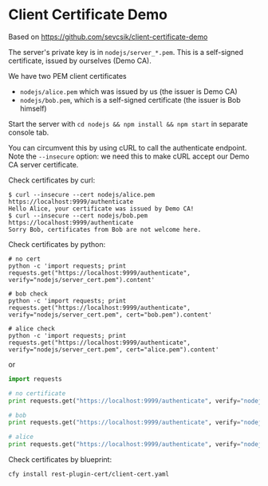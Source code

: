 Client Certificate Demo
=======================

Based on https://github.com/sevcsik/client-certificate-demo

The server's private key is in `nodejs/server_*.pem`. This is a self-signed certificate, issued by ourselves (Demo CA).

We have two PEM client certificates
 - `nodejs/alice.pem` which was issued by us (the issuer is Demo CA)
 - `nodejs/bob.pem`, which is a self-signed certificate (the issuer is Bob himself)

Start the server with `cd nodejs && npm install && npm start` in separate console tab.

You can circumvent this by using cURL to call the authenticate endpoint. Note the `--insecure` option: we need this to make cURL accept our Demo CA server certificate.

Check certificates by curl:
```shell
$ curl --insecure --cert nodejs/alice.pem https://localhost:9999/authenticate
Hello Alice, your certificate was issued by Demo CA!
$ curl --insecure --cert nodejs/bob.pem https://localhost:9999/authenticate
Sorry Bob, certificates from Bob are not welcome here.
```

Check certificates by python:
```shell
# no cert
python -c 'import requests; print requests.get("https://localhost:9999/authenticate", verify="nodejs/server_cert.pem").content'

# bob check
python -c 'import requests; print requests.get("https://localhost:9999/authenticate", verify="nodejs/server_cert.pem", cert="bob.pem").content'

# alice check
python -c 'import requests; print requests.get("https://localhost:9999/authenticate", verify="nodejs/server_cert.pem", cert="alice.pem").content'
```

or

```python
import requests

# no certificate
print requests.get("https://localhost:9999/authenticate", verify="nodejs/server_cert.pem").content

# bob
print requests.get("https://localhost:9999/authenticate", verify="nodejs/server_cert.pem", cert="nodejs/bob.pem").content

# alice
print requests.get("https://localhost:9999/authenticate", verify="nodejs/server_cert.pem", cert="nodejs/alice.pem").content
```

Check certificates by blueprint:
```shell
cfy install rest-plugin-cert/client-cert.yaml
```
